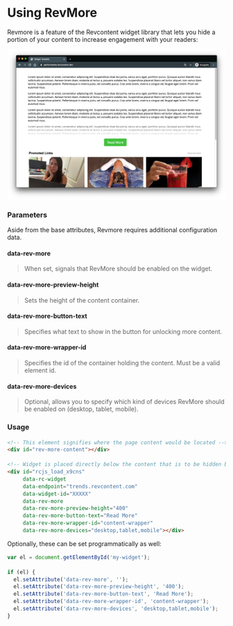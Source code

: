 # Using RevMore

Revmore is a feature of the Revcontent widget library that lets you hide a portion of your content to increase engagement with your readers:

![Widget with Revmore Enabled](static/img/rc-revmore.png)

### Parameters
Aside from the base attributes, Revmore requires additional configuration data.

#### data-rev-more
> When set, signals that RevMore should be enabled on the widget.

#### data-rev-more-preview-height
> Sets the height of the content container.

#### data-rev-more-button-text
> Specifies what text to show in the button for unlocking more content.

#### data-rev-more-wrapper-id
> Specifies the id of the container holding the content. Must be a valid element id.

#### data-rev-more-devices
> Optional, allows you to specify which kind of devices RevMore should be enabled on (desktop, tablet, mobile).


### Usage
```html
<!-- This element signifies where the page content would be located -->
<div id="rev-more-content"></div>
    
<!-- Widget is placed directly below the content that is to be hidden behind RevMore -->
<div id="rcjs_load_x9cns"
     data-rc-widget
     data-endpoint="trends.revcontent.com"
     data-widget-id="XXXXX"
     data-rev-more
     data-rev-more-preview-height="400"
     data-rev-more-button-text="Read More"
     data-rev-more-wrapper-id="content-wrapper"
     data-rev-more-devices="desktop,tablet,mobile"></div>
```

Optionally, these can be set programmatically as well:

```javascript
var el = document.getElementById('my-widget');
    
if (el) {
  el.setAttribute('data-rev-more', '');
  el.setAttribute('data-rev-more-preview-height', '400');
  el.setAttribute('data-rev-more-button-text', 'Read More');
  el.setAttribute('data-rev-more-wrapper-id', 'content-wrapper');
  el.setAttribute('data-rev-more-devices', 'desktop,tablet,mobile');
}
```
